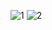 ![1](https://github.com/user-attachments/assets/69a9f562-3932-4180-8f5f-59ac94fa3547)
![2](https://github.com/user-attachments/assets/114056d0-e1e9-4eff-8f91-17b33cf7e44d)
